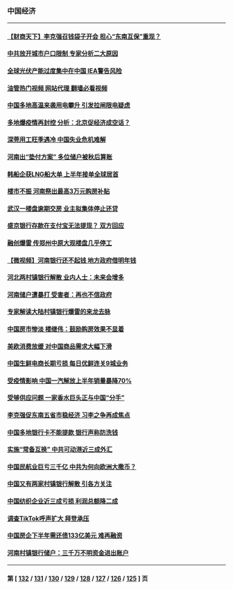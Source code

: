 ### 中国经济
---
#### [【财商天下】李克强召钱袋子开会 担心“东南互保”重现？](../../pages/ncid283/n13779421.md?07131645) 
#### [中共放开城市户口限制 专家分析二大原因](../../pages/ncid283/n13779354.md?07131645) 
#### [全球光伏产能过度集中在中国 IEA警告风险](../../pages/ncid283/n13779418.md?07131645) 
#### [油管热门视频 网站代理 翻墙必看视频](http://209.222.30.114:81/youtube.html?07131645)
#### [中国多地高温来袭用电攀升 引发拉闸限电疑虑](../../pages/ncid283/n13779376.md?07131645) 
#### [多地爆疫情再封控 分析：北京促经济成空话？](../../pages/ncid283/n13779188.md?07131645) 
#### [深莞用工旺季遇冷 中国失业危机难解](../../pages/ncid283/n13779351.md?07131645) 
#### [河南出“垫付方案” 多位储户被秋后算账](../../pages/ncid283/n13779371.md?07131645) 
#### [韩船企获LNG船大单 上半年接单全球居首](../../pages/ncid283/n13779328.md?07131645) 
#### [楼市不振 河南祭出最高3万元购房补贴](../../pages/ncid283/n13779066.md?07131645) 
#### [武汉一楼盘逾期交房 业主拟集体停止还贷](../../pages/ncid283/n13779051.md?07131645) 
#### [盛京银行存款在支付宝无法提现？ 双方回应](../../pages/ncid283/n13778904.md?07131645) 
#### [融创爆雷 传郑州中原大观楼盘几乎停工](../../pages/ncid283/n13778855.md?07131645) 
#### [【微视频】河南银行还不起钱 地方政府借明年钱](../../pages/ncid283/n13778575.md?07131645) 
#### [河北两村镇银行解散 业内人士：未来会增多](../../pages/ncid283/n13778467.md?07131645) 
#### [河南储户遭暴打 受害者：再也不信政府](../../pages/ncid283/n13778457.md?07131645) 
#### [专家解读大陆村镇银行爆雷的来龙去脉](../../pages/ncid283/n13778412.md?07131645) 
#### [中国房市惨淡 楼继伟：鼓励购房效果不显着](../../pages/ncid283/n13778374.md?07131645) 
#### [美欧消费放缓 对中国商品需求大幅下滑](../../pages/ncid283/n13778291.md?07131645) 
#### [中国生鲜电商长期亏损 每日优鲜连关9城业务](../../pages/ncid283/n13777951.md?07131645) 
#### [受疫情影响 中国一汽解放上半年销量暴降70%](../../pages/ncid283/n13777835.md?07131645) 
#### [受够供应问题 一家香水巨头正与中国“分手”](../../pages/ncid283/n13777894.md?07131645) 
#### [李克强促东南五省市稳经济 习李之争再成焦点](../../pages/ncid283/n13777753.md?07131645) 
#### [中国多地银行卡不能提款 银行声称防洗钱](../../pages/ncid283/n13777471.md?07131645) 
#### [实施“常备互换” 中共可动港近三成外汇](../../pages/ncid283/n13777440.md?07131645) 
#### [中国民航业巨亏三千亿 中共为何向欧洲大撒币？](../../pages/ncid283/n13777343.md?07131645) 
#### [中国又有两家村镇银行解散 引各方关注](../../pages/ncid283/n13777317.md?07131645) 
#### [中国纺织企业近三成亏损 利润总额降二成](../../pages/ncid283/n13777266.md?07131645) 
#### [调查TikTok呼声扩大 拜登承压](../../pages/ncid283/n13777106.md?07131645) 
#### [中国房企下半年需还债133亿美元 难再融资](../../pages/ncid283/n13776986.md?07131645) 
#### [河南村镇银行储户：三千万不明资金进出账户](../../pages/ncid283/n13776876.md?07131645) 

---
#### 第 [ [132](./132.md?07131645) / [131](./131.md?07131645) / [130](./130.md?07131645) / [129](./129.md?07131645) / [128](./128.md?07131645) / [127](./127.md?07131645) / [126](./126.md?07131645) / [125](./125.md?07131645) ] 页
